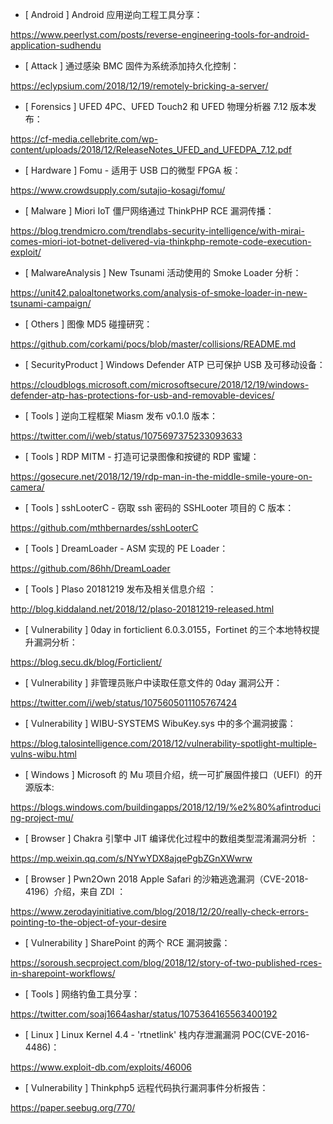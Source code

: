 * [ Android ]  Android 应用逆向工程工具分享：

https://www.peerlyst.com/posts/reverse-engineering-tools-for-android-application-sudhendu



* [ Attack ]  通过感染 BMC 固件为系统添加持久化控制：

https://eclypsium.com/2018/12/19/remotely-bricking-a-server/



* [ Forensics ]  UFED 4PC、UFED Touch2 和 UFED 物理分析器 7.12 版本发布： 

https://cf-media.cellebrite.com/wp-content/uploads/2018/12/ReleaseNotes_UFED_and_UFEDPA_7.12.pdf



* [ Hardware ]  Fomu - 适用于 USB 口的微型 FPGA 板：

https://www.crowdsupply.com/sutajio-kosagi/fomu/



* [ Malware ]   Miori IoT 僵尸网络通过 ThinkPHP RCE 漏洞传播：

https://blog.trendmicro.com/trendlabs-security-intelligence/with-mirai-comes-miori-iot-botnet-delivered-via-thinkphp-remote-code-execution-exploit/



* [ MalwareAnalysis ]  New Tsunami 活动使用的 Smoke Loader 分析：

https://unit42.paloaltonetworks.com/analysis-of-smoke-loader-in-new-tsunami-campaign/



* [ Others ]  图像 MD5 碰撞研究：

https://github.com/corkami/pocs/blob/master/collisions/README.md



* [ SecurityProduct ]  Windows Defender ATP 已可保护  USB 及可移动设备：

https://cloudblogs.microsoft.com/microsoftsecure/2018/12/19/windows-defender-atp-has-protections-for-usb-and-removable-devices/



* [ Tools ]  逆向工程框架 Miasm 发布 v0.1.0 版本：

https://twitter.com/i/web/status/1075697375233093633



* [ Tools ]  RDP MITM - 打造可记录图像和按键的 RDP 蜜罐：

https://gosecure.net/2018/12/19/rdp-man-in-the-middle-smile-youre-on-camera/



* [ Tools ]  sshLooterC - 窃取 ssh 密码的 SSHLooter 项目的 C 版本：

https://github.com/mthbernardes/sshLooterC



* [ Tools ]  DreamLoader - ASM 实现的 PE Loader：

https://github.com/86hh/DreamLoader



* [ Tools ]  Plaso 20181219 发布及相关信息介绍 ：

http://blog.kiddaland.net/2018/12/plaso-20181219-released.html



* [ Vulnerability ]  0day in forticlient 6.0.3.0155，Fortinet 的三个本地特权提升漏洞分析： 

https://blog.secu.dk/blog/Forticlient/



* [ Vulnerability ]  非管理员账户中读取任意文件的 0day 漏洞公开：

https://twitter.com/i/web/status/1075605011105767424



* [ Vulnerability ]  WIBU-SYSTEMS WibuKey.sys 中的多个漏洞披露：

https://blog.talosintelligence.com/2018/12/vulnerability-spotlight-multiple-vulns-wibu.html



* [ Windows ]  Microsoft 的 Mu 项目介绍，统一可扩展固件接口（UEFI）的开源版本: 

https://blogs.windows.com/buildingapps/2018/12/19/%e2%80%afintroducing-project-mu/



* [ Browser ]  Chakra 引擎中 JIT 编译优化过程中的数组类型混淆漏洞分析 ：

 https://mp.weixin.qq.com/s/NYwYDX8ajqePgbZGnXWwrw



* [ Browser ]  Pwn2Own 2018 Apple Safari 的沙箱逃逸漏洞（CVE-2018-4196）介绍，来自 ZDI ：

 https://www.zerodayinitiative.com/blog/2018/12/20/really-check-errors-pointing-to-the-object-of-your-desire



* [ Vulnerability ]  SharePoint 的两个 RCE 漏洞披露：

 https://soroush.secproject.com/blog/2018/12/story-of-two-published-rces-in-sharepoint-workflows/



* [ Tools ]  网络钓鱼工具分享：

 https://twitter.com/soaj1664ashar/status/1075364165563400192



* [ Linux ]  Linux Kernel 4.4 - 'rtnetlink' 栈内存泄漏漏洞 POC(CVE-2016-4486)： 

https://www.exploit-db.com/exploits/46006



* [ Vulnerability ]  Thinkphp5 远程代码执行漏洞事件分析报告：

 https://paper.seebug.org/770/

